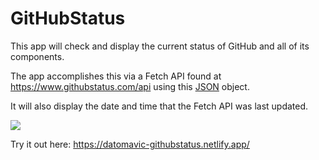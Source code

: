 # GitHubStatus

This app will check and display the current status of GitHub and all of its components.

The app accomplishes this via a Fetch API found at https://www.githubstatus.com/api using this <a href=https://www.githubstatus.com/api/v2/summary.json>JSON</a> object.

It will also display the date and time that the Fetch API was last updated.

<img src="https://i.imgur.com/OIVMTZs.png">

Try it out here: https://datomavic-githubstatus.netlify.app/ 
